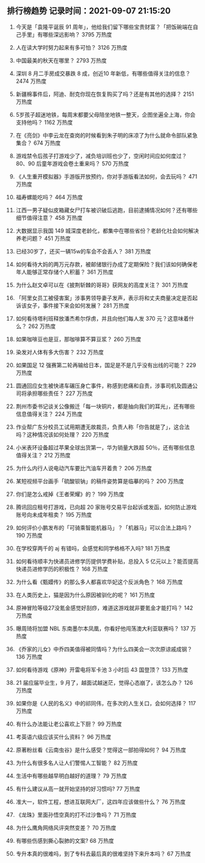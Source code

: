 
## 排行榜趋势 记录时间：2021-09-07 21:15:20
  
  1. 今天是「袁隆平诞辰 91 周年」，他给我们留下哪些宝贵财富？「把饭碗端在自己手里」有哪些深远影响？ 3795 万热度
    
  2. 人在读大学时努力起来有多可怕？ 3126 万热度
    
  3. 中国最美的秋天在哪里？ 2793 万热度
    
  4. 深圳 8 月二手房成交暴跌 8 成，创近10 年新低，有哪些值得关注的信息？ 2474 万热度
    
  5. 新疆棉事件后，阿迪、耐克你现在恢复购买了吗？还是有其他的选择？ 2151 万热度
    
  6. 5岁孩子超迷地铁，每周末都要父母陪坐地铁一整天，企图坐遍全上海，你会支持他吗？ 1162 万热度
    
  7. 在《亮剑》中李云龙在查岗的时候看到朱子明的床凉了为什么就命令部队紧急集合？ 674 万热度
    
  8. 游戏禁令后孩子打游戏少了，减负培训班也少了，空闲时间应如何度过？ 80、90 后童年游戏会卷土重来吗？ 570 万热度
    
  9. 《人生重开模拟器》手游版开放预约，你对手游版看法如何，会去玩吗？ 471 万热度
    
  10. 福寿螺能吃吗？ 464 万热度
    
  11. 江西一男子疑似皮箱藏女尸打车被识破后逃跑，目前逮捕情况如何？还有哪些细节值得注意？ 458 万热度
    
  12. 大数据显示我国 149 城深度老龄化，都集中在哪些省份？老龄化社会如何解决养老问题？ 451 万热度
    
  13. 已经30岁了，还买一辆15w的车会不会丢人？ 381 万热度
    
  14. 如何看待大妈的两万元存款，被邮储银行办成了定期保险？我们该如何确保老年人能够正常存储个人积蓄？ 361 万热度
    
  15. 为什么赵文卓可以在《披荆斩棘的哥哥》获网友的高度关注？ 301 万热度
    
  16. 「阿里女员工被侵害案」涉事男领导妻子发声，表示将和丈夫商量决定是否起诉该女子，事件接下来会如何发展？ 281 万热度
    
  17. 如何看待塔利班释放潘杰希尔俘虏，并且向他们每人发 370 元？这意味着什么？ 262 万热度
    
  18. 如果咖啡豆也是豆，那咖啡算不算豆浆？ 260 万热度
    
  19. 染发对人体有多大伤害？ 232 万热度
    
  20. 如果国足 12 强赛第二轮再输给日本，国足是不是几乎没有出线的可能？ 229 万热度
    
  21. 圆通回应女生被快递车碾压身亡事件，称感到悲痛和自责，涉事司机及圆通公司将承担哪些责任？ 227 万热度
    
  22. 荆州市委书记谈关公像搬迁「每一块铜片，都是抽向我们的耳光」，还有哪些信息值得关注？ 224 万热度
    
  23. 作业帮广东分校员工试用期遭无故裁员，负责人称「你告就是了」，这合法吗？这种情况该如何处理？ 220 万热度
    
  24. 小米表环设备超过苹果全球出货第一，华为销量大跌超 50％，还有哪些信息值得关注？ 212 万热度
    
  25. 为什么内行人说电动汽车要比汽油车开着贵？ 206 万热度
    
  26. 某短视频平台画手「硫酸钡钠」的稿件姿势算是临摹的吗？ 200 万热度
    
  27. 你们是怎么戒掉《王者荣耀》的？ 199 万热度
    
  28. 腾讯回应租号打游戏，已向超 20 家账号交易平台起诉或发函，如何防止游戏账号向未成年租卖？ 195 万热度
    
  29. 如何评价小鹏发布的「可骑乘智能机器马」？「机器马」可以合法上路吗？ 190 万热度
    
  30. 在学校穿两千的 aj 有错吗，会感觉和同学格格不入吗? 181 万热度
    
  31. 如何看待顺丰为快递员进修学历提供学费补贴，总投入 5 亿元以上？能否提高快递员进修学历的积极性？ 168 万热度
    
  32. 为什么看《甄嬛传》的那么多人都喜欢华妃这个反派角色？ 168 万热度
    
  33. 在人类历史上，猫是因为什么原因被驯化的呢？ 161 万热度
    
  34. 原神冒险等级27没氪金感觉好刮痧，难道这游戏就非要氪金才能打吗？ 142 万热度
    
  35. 曝周琦将加盟 NBL 东南墨尔本凤凰，你看好他闯荡澳大利亚联赛吗？ 137 万热度
    
  36. 《乔家的儿女》中乔四美值得被同情吗？为什么四美会一次次原谅戚成钢？ 136 万热度
    
  37. 如何看待游戏《原神》开雷电将军卡池 3 小时后 43 国登顶？ 133 万热度
    
  38. 21 届应届毕业生，9 月了，越面试越迷茫，觉得心态崩了，该怎么办？ 126 万热度
    
  39. 如果你是《人民的名义》中的祁同伟，在多次的人生关口，会如何选择？ 117 万热度
    
  40. 有什么办法能让老公喜欢上下厨？ 99 万热度
    
  41. 考英语六级应该买什么资料？ 96 万热度
    
  42. 原著粉丝看《云南虫谷》是什么感受？觉得这一部拍得如何？ 94 万热度
    
  43. 为什么有很多名人让人们警惕人工智能？ 82 万热度
    
  44. 生活中有哪些越早明白越好的道理？ 79 万热度
    
  45. 有什么建议从高一就开始坚持的好习惯吗? 77 万热度
    
  46. 准大一，软件工程，想进互联网大厂，这四年应该做些什么？ 76 万热度
    
  47. 《龙珠》里面孙悟空真的打不过沙鲁吗？ 71 万热度
    
  48. 为什么鹰角网络风评突然变差？ 70 万热度
    
  49. 有哪些伤感到撕心裂肺的文案? 68 万热度
    
  50. 专升本真的很难吗，到了专科去最后真的很难坚持下来升本吗？ 67 万热度
    